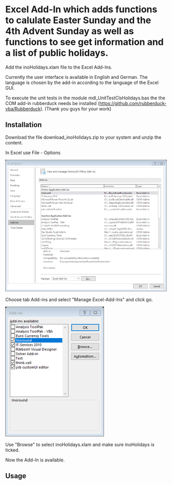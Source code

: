 # Excel Add-In which adds functions to calulate Easter Sunday and the 4th Advent Sunday as well as functions to see get information and a list of public holidays.

Add the inoHolidays.xlam file to the Excel Add-Ins.

Currently the user interface is available in English and German. The language is chosen by the add-in according to the language of the Excel GUI.

To execute the unit tests in the module mdl_UnitTestClsHolidays.bas the the COM add-in rubberduck needs be installed (https://github.com/rubberduck-vba/Rubberduck).
(Thank you guys for your work)

## Installation

Download the file download_inoHolidays.zip to your system and unzip the content.

In Excel use File - Options

![fileoptions](./images/fileoptions.png)

Choose tab Add-ins and select "Manage Excel-Add-Ins" and click go.

![addins](./images/addins.png)

Use "Browse" to select inoHolidays.xlam and make sure inoHolidays is ticked.

Now the Add-In is available.

## Usage


